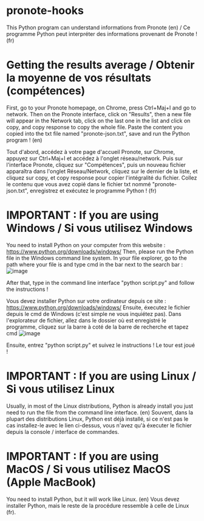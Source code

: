 # pronote-hooks
This Python program can understand informations from Pronote (en) / Ce programme Python peut interpréter des informations provenant de Pronote ! (fr) 

# Getting the results average / Obtenir la moyenne de vos résultats (compétences)
First, go to your Pronote homepage, on Chrome, press Ctrl+Maj+I and go to network. Then on the Pronote interface, click on "Results", then a new file will appear in the Network tab, click on the last one in the list and click on copy, and copy response to copy the whole file. Paste the content you copied into the txt file named "pronote-json.txt", save and run the Python program ! (en)

Tout d'abord, accédez à votre page d'accueil Pronote, sur Chrome, appuyez sur Ctrl+Maj+I et accédez à l'onglet réseau/network. Puis sur l'interface Pronote, cliquez sur "Compétences", puis un nouveau fichier apparaîtra dans l'onglet Réseau/Network, cliquez sur le dernier de la liste, et cliquez sur copy, et copy response pour copier l'intégralité du fichier. Collez le contenu que vous avez copié dans le fichier txt nommé "pronote-json.txt", enregistrez et exécutez le programme Python ! (fr)

# IMPORTANT : If you are using Windows / Si vous utilisez Windows
You need to install Python on your computer from this website : https://www.python.org/downloads/windows/
Then, please run the Python file in the Windows command line system. In your file explorer, go to the path where your file is and type cmd in the bar next to the search bar : ![image](https://user-images.githubusercontent.com/48087147/124634752-fdcd3480-de86-11eb-8d93-426920e08b44.png)

After that, type in the command line interface "python script.py" and follow the instructions !

Vous devez installer Python sur votre ordinateur depuis ce site : https://www.python.org/downloads/windows/
Ensuite, éxecutez le fichier depuis le cmd de Windows (c'est simple ne vous inquiétez pas). Dans l'explorateur de fichier, allez dans le dossier où est enregistré le programme, cliquez sur la barre à coté de la barre de recherche et tapez cmd
![image](https://user-images.githubusercontent.com/48087147/124635132-60becb80-de87-11eb-9456-e0312341adee.png)

Ensuite, entrez "python script.py" et suivez le instructions ! Le tour est joué !

# IMPORTANT : If you are using Linux / Si vous utilisez Linux
Usually, in most of the Linux distributions, Python is already install you just need to run the file from the command line interface. (en)
Souvent, dans la plupart des distributions Linux, Python est déjà installé, si ce n'est pas le cas installez-le avec le lien ci-dessus, vous n'avez qu'à éxecuter le fichier depuis la console / interface de commandes.

# IMPORTANT : If you are using MacOS / Si vous utilisez MacOS (Apple MacBook)
You need to install Python, but it will work like Linux. (en)
Vous devez installer Python, mais le reste de la procédure ressemble à celle de Linux (fr).
